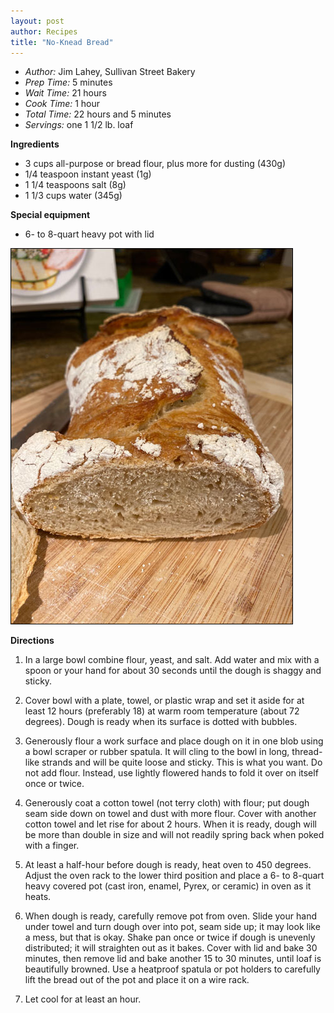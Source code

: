 ```yaml
---
layout: post
author: Recipes
title: "No-Knead Bread"
---
```


* _Author:_ Jim Lahey, Sullivan Street Bakery
* _Prep Time:_ 5 minutes
* _Wait Time:_ 21 hours
* _Cook Time:_ 1 hour
* _Total Time:_ 22 hours and 5 minutes
* _Servings:_ one 1 1/2 lb. loaf

**Ingredients**
* 3 cups all-purpose or bread flour, plus more for dusting (430g)
* 1/4 teaspoon instant yeast (1g)
* 1 1/4 teaspoons salt (8g)
* 1 1/3 cups water (345g)

**Special equipment**
* 6- to 8-quart heavy pot with lid

![Photo by Jonah Without the Whale](/images/2020-04-08_no_knead_bread.jpg)

**Directions**
1. In a large bowl combine flour, yeast, and salt. Add water and mix with a spoon or your hand for about 30 seconds until the dough is shaggy and sticky.

2. Cover bowl with a plate, towel, or plastic wrap and set it aside for at least 12 hours (preferably 18) at warm room temperature (about 72 degrees). Dough is ready when its surface is dotted with bubbles.

3. Generously flour a work surface and place dough on it in one blob using a bowl scraper or rubber spatula. It will cling to the bowl in long, thread-like strands and will be quite loose and sticky. This is what you want. Do not add flour. Instead, use lightly flowered hands to fold it over on itself once or twice. 

4. Generously coat a cotton towel (not terry cloth) with flour; put dough seam side down on towel and dust with more flour. Cover with another cotton towel and let rise for about 2 hours. When it is ready, dough will be more than double in size and will not readily spring back when poked with a finger.

5. At least a half-hour before dough is ready, heat oven to 450 degrees. Adjust the oven rack to the lower third position and place a 6- to 8-quart heavy covered pot (cast iron, enamel, Pyrex, or ceramic) in oven as it heats.

6. When dough is ready, carefully remove pot from oven. Slide your hand under towel and turn dough over into pot, seam side up; it may look like a mess, but that is okay. Shake pan once or twice if dough is unevenly distributed; it will straighten out as it bakes. Cover with lid and bake 30 minutes, then remove lid and bake another 15 to 30 minutes, until loaf is beautifully browned. Use a heatproof spatula or pot holders to carefully lift the bread out of the pot and place it on a wire rack.

7. Let cool for at least an hour.
